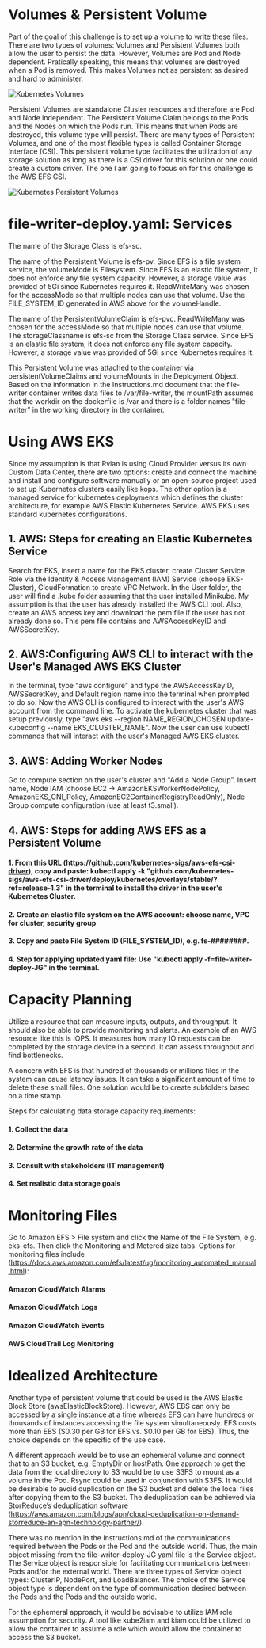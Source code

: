 # Volumes & Persistent Volume

Part of the goal of this challenge is to set up a volume to write these files. There are two types of volumes: Volumes and Persistent Volumes both allow the user to persist the data. However, Volumes are Pod and Node dependent. Pratically speaking, this means that volumes are destroyed when a Pod is removed. This makes Volumes not as persistent as desired and hard to administer.

![](k8s_volumes.png "Kubernetes Volumes")

Persistent Volumes are standalone Cluster resources and therefore are Pod and Node independent. The Persistent Volume Claim belongs to the Pods and the Nodes on which the Pods run. This means that when Pods are destroyed, this volume type will persist. There are many types of Persistent Volumes, and one of the most flexible types is called Container Storage Interface (CSI). This persistent volume type facilitates the utilization of any storage solution as long as there is a CSI driver for this solution or one could create a custom driver. The one I am going to focus on for this challenge is the AWS EFS CSI.

![](K8s_PV.png "Kubernetes Persistent Volumes")

# file-writer-deploy.yaml: Services

The name of the Storage Class is efs-sc.

The name of the Persistent Volume is efs-pv. Since EFS is a file system service, the volumeMode is Filesystem. Since EFS is an elastic file system, it does not enforce any file system capacity. However, a storage value was provided of 5Gi since Kubernetes requires it. ReadWriteMany was chosen for the accessMode so that multiple nodes can use that volume. Use the FILE_SYSTEM_ID generated in AWS above for the volumeHandle.

The name of the PersistentVolumeClaim is efs-pvc. ReadWriteMany was chosen for the accessMode so that multiple nodes can use that volume. The storageClassname is efs-sc from the Storage Class service. Since EFS is an elastic file system, it does not enforce any file system capacity. However, a storage value was provided of 5Gi since Kubernetes requires it.

This Persistent Volume was attached to the container via persistentVolumeClaims and volumeMounts in the Deployment Object. Based on the information in the Instructions.md document that the file-writer container writes data files to /var/file-writer, the mountPath assumes that the workdir on the dockerfile is /var and there is a folder names "file-writer" in the working directory in the container.

# Using AWS EKS

Since my assumption is that Rvian is using Cloud Provider versus its own Custom Data Center, there are two options: create and connect the machine and install and configure software manually or an open-source project used to set up Kubernetes clusters easily like kops. The other option is a managed service for kubernetes deployments which defines the cluster architecture, for example AWS Elastic Kubernetes Service. AWS EKS uses standard kubernetes configurations.

## 1. AWS: Steps for creating an Elastic Kubernetes Service

Search for EKS, insert a name for the EKS cluster, create Cluster Service Role via the Identity & Access Management (IAM) Service (choose EKS-Cluster), CloudFormation to create VPC Network. In the User folder, the user will find a .kube folder assuming that the user installed Minikube. My assumption is that the user has already installed the AWS CLI tool. Also, create an AWS access key and download the pem file if the user has not already done so. This pem file contains and AWSAccessKeyID and AWSSecretKey. 

## 2. AWS:Configuring AWS CLI to interact with the User's Managed AWS EKS Cluster

In the terminal, type "aws configure" and type the AWSAccessKeyID, AWSSecretKey, and Default region name into the terminal when prompted to do so. Now the AWS CLI is configured to interact with the user's AWS account from the command line. To activate the kubernetes cluster that was setup previously, type "aws eks --region NAME_REGION_CHOSEN update-kubeconfig --name EKS_CLUSTER_NAME". Now the user can use kubectl commands that will interact with the user's Managed AWS EKS cluster.

## 3. AWS: Adding Worker Nodes

Go to compute section on the user's cluster and "Add a Node Group". Insert name, Node IAM (choose EC2 -> AmazonEKSWorkerNodePolicy, AmazonEKS_CNI_Policy, AmazonEC2ContainerRegistryReadOnly), Node Group compute configuration (use at least t3.small).  

## 4. AWS: Steps for adding AWS EFS as a Persistent Volume

#### 1. From this URL (https://github.com/kubernetes-sigs/aws-efs-csi-driver), copy and paste: kubectl apply -k "github.com/kubernetes-sigs/aws-efs-csi-driver/deploy/kubernetes/overlays/stable/?ref=release-1.3" in the terminal to install the driver in the user's Kubernetes Cluster.

#### 2. Create an elastic file system on the AWS account: choose name, VPC for cluster, security group

#### 3. Copy and paste File System ID (FILE_SYSTEM_ID), e.g. fs-########. 

#### 4. Step for applying updated yaml file: Use "kubectl apply -f=file-writer-deploy-JG" in the terminal.

# Capacity Planning

Utilize a resource that can measure inputs, outputs, and throughput. It should also be able to provide monitoring and alerts. An example of an AWS resource like this is IOPS. It measures how many IO requests can be completed by the storage device in a second. It can assess throughput and find bottlenecks.

A concern with EFS is that hundred of thousands or millions files in the system can cause latency issues. It can take a significant amount of time to delete these small files. One solution would be to create subfolders based on a time stamp.

Steps for calculating data storage capacity requirements:

#### 1. Collect the data

#### 2. Determine the growth rate of the data

#### 3. Consult with stakeholders (IT management)

#### 4. Set realistic data storage goals

# Monitoring Files

Go to Amazon EFS > File system and click the Name of the File System, e.g. eks-efs. Then click the Monitoring and Metered size tabs. Options for monitoring files include (https://docs.aws.amazon.com/efs/latest/ug/monitoring_automated_manual.html):

#### Amazon CloudWatch Alarms

#### Amazon CloudWatch Logs

#### Amazon CloudWatch Events

#### AWS CloudTrail Log Monitoring

# Idealized Architecture

Another type of persistent volume that could be used is the AWS Elastic Block Store (awsElasticBlockStore). However, AWS EBS can only be accessed by a single instance at a time whereas EFS can have hundreds or thousands of instances accessing the file system simultaneously. EFS costs more than EBS ($0.30 per GB for EFS vs. $0.10 per GB for EBS). Thus, the choice depends on the specific of the use case.

A different approach would be to use an ephemeral volume and connect that to an S3 bucket, e.g. EmptyDir or hostPath. One approach to get the data from the local directory to S3 would be to use S3FS to mount as a volume in the Pod. Rsync could be used in conjunction with S3FS. It would be desirable to avoid duplication on the S3 bucket and delete the local files after copying them to the S3 bucket. The deduplication can be achieved via StorReduce’s deduplication software (https://aws.amazon.com/blogs/apn/cloud-deduplication-on-demand-storreduce-an-apn-technology-partner/).

There was no mention in the Instructions.md of the communications required between the Pods or the Pod and the outside world. Thus, the main object missing from the file-writer-deploy-JG yaml file is the Service object. The Service object is responsible for facilitating communications between Pods and/or the external world. There are three types of Service object types: ClusterIP, NodePort, and LoadBalancer. The choice of the Service object type is dependent on the type of communication desired between the Pods and the Pods and the outside world.

For the ephemeral approach, it would be advisable to utilize IAM role assumption for security. A tool like kube2iam and kiam could be utilized to allow the container to assume a role which would allow the container to access the S3 bucket.